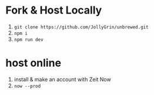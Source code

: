 # Fork & Host Locally

1. `git clone https://github.com/JollyGrin/unbrewed.git`
2. `npm i`
3. `npm run dev`

# host online

1. install & make an account with Zeit Now
2. `now --prod`
